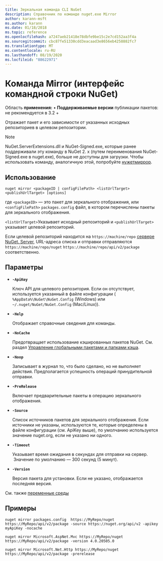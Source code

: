 ```yaml
---
title: Зеркальная команда CLI NuGet
description: Справочник по команде nuget.exe Mirror
author: karann-msft
ms.author: karann
ms.date: 01/18/2018
ms.topic: reference
ms.openlocfilehash: a7247aeb21418e78dbfe9be15c2e7cd152aa3f4a
ms.sourcegitcommit: cbc87fe51330cdd3eacaad3e8656eb4258882fc7
ms.translationtype: MT
ms.contentlocale: ru-RU
ms.lasthandoff: 08/19/2020
ms.locfileid: "88622971"
---
```

# <a name="mirror-command-nuget-cli"></a>Команда Mirror (интерфейс командной строки NuGet)

Область **применения:** &bullet; **Поддерживаемые версии** публикации пакетов: не рекомендуется в 3.2 +

Отражает пакет и его зависимости от указанных исходных репозиториев в целевом репозитории.

> [!NOTE]
> NuGet.ServerExtensions.dll и NuGet-Signed.exe, которые ранее поддерживали эту команду в NuGet 2. x (путем переименования NuGet-Signed.exe в nuget.exe), больше не доступны для загрузки. Чтобы использовать команду, аналогичную этой, попробуйте [нужетмиррор](https://www.nuget.org/packages/NuGetMirror/).

## <a name="usage"></a>Использование

```cli
nuget mirror <packageID | configFilePath> <listUrlTarget> <publishUrlTarget> [options]
```

где `<packageID>` — это пакет для зеркального отображения, или `<configFilePath>` `packages.config` файл, в котором перечислены пакеты для зеркального отображения.

`<listUrlTarget>`Указывает исходный репозиторий и `<publishUrlTarget>` указывает целевой репозиторий.

Если целевой репозиторий находится на `https://machine/repo` [сервере NuGet. Server](../../hosting-packages/nuget-server.md), URL-адреса списка и отправки отправляются `https://machine/repo/nuget` `https://machine/repo/api/v2/package` соответственно.

## <a name="options"></a>Параметры

- **`-ApiKey`**

  Ключ API для целевого репозитория. Если он отсутствует, используется указанный в файле конфигурации ( `%AppData%\NuGet\NuGet.Config` (Windows) или `~/.nuget/NuGet/NuGet.Config` (Mac/Linux)).

- **`-Help`**

  Отображает справочные сведения для команды.

- **`-NoCache`**

  Предотвращает использование кэшированных пакетов NuGet. См. раздел [Управление глобальными пакетами и папками кэша](../../consume-packages/managing-the-global-packages-and-cache-folders.md).

- **`-Noop`**

  Записывает в журнал то, что было сделано, но не выполняет действия. Предполагается успешность операций принудительной отправки.

- **`-PreRelease`**

  Включает предварительные пакеты в операцию зеркального отображения.

- **`-Source`**

  Список источников пакетов для зеркального отображения. Если источники не указаны, используются те, которые определены в файле конфигурации (см. ApiKey выше), по умолчанию используется значение nuget.org, если не указано ни одного.

- **`-Timeout`**

  Указывает время ожидания в секундах для отправки на сервер.  Значение по умолчанию — 300 секунд (5 минут).

- **`-Version`**

  Версия пакета для установки. Если не указано, отображается последняя версия.

См. также [переменные среды](cli-ref-environment-variables.md)

## <a name="examples"></a>Примеры

```cli
nuget mirror packages.config  https://MyRepo/nuget https://MyRepo/api/v2/package -source https://nuget.org/api/v2 -apikey myApiKey -nocache

nuget mirror Microsoft.AspNet.Mvc https://MyRepo/nuget https://MyRepo/api/v2/package -version 4.0.20505.0

nuget mirror Microsoft.Net.Http https://MyRepo/nuget https://MyRepo/api/v2/package -prerelease
```
